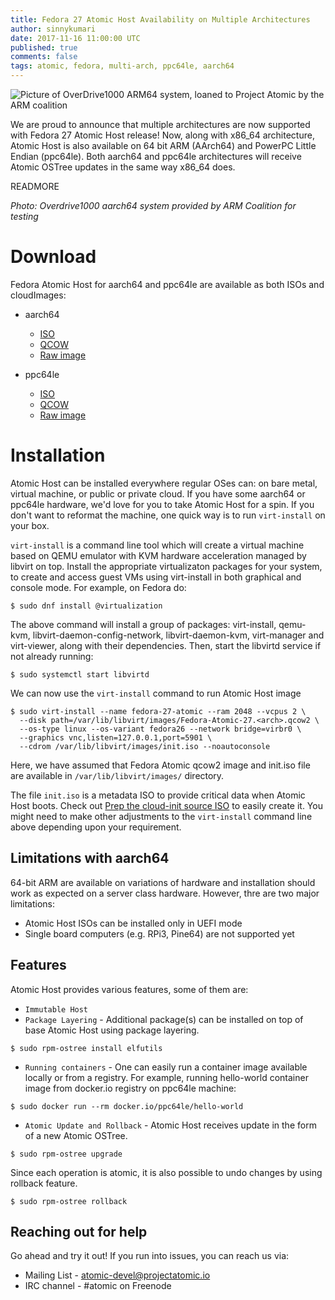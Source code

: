 ```yaml
---
title: Fedora 27 Atomic Host Availability on Multiple Architectures
author: sinnykumari
date: 2017-11-16 11:00:00 UTC
published: true
comments: false
tags: atomic, fedora, multi-arch, ppc64le, aarch64
---
```


![Picture of OverDrive1000 ARM64 system, loaned to Project Atomic by the ARM coalition](overdrive1000.png)

We are proud to announce that multiple architectures are now supported with Fedora 27 Atomic Host release! Now, along with x86_64 architecture, Atomic Host is also available on 64 bit ARM (AArch64) and PowerPC Little Endian (ppc64le). Both aarch64 and ppc64le architectures will receive Atomic OSTree updates in the same way x86_64 does.

READMORE

*Photo: Overdrive1000 aarch64 system provided by ARM Coalition for testing*

# Download
Fedora Atomic Host for aarch64 and ppc64le are available as both ISOs and cloudImages:

- aarch64
    - [ISO](https://download.fedoraproject.org/pub/alt/atomic/stable/Fedora-Atomic-27-20171110.1/Atomic/aarch64/iso/Fedora-Atomic-ostree-aarch64-27-20171110.1.iso)
    - [QCOW](https://download.fedoraproject.org/pub/alt/atomic/stable/Fedora-Atomic-27-20171110.1/CloudImages/aarch64/images/Fedora-Atomic-27-20171110.1.aarch64.qcow2)
    - [Raw image](https://download.fedoraproject.org/pub/alt/atomic/stable/Fedora-Atomic-27-20171110.1/CloudImages/aarch64/images/Fedora-Atomic-27-20171110.1.aarch64.raw.xz)

- ppc64le
    - [ISO](https://download.fedoraproject.org/pub/alt/atomic/stable/Fedora-Atomic-27-20171110.1/Atomic/ppc64le/iso/Fedora-Atomic-ostree-ppc64le-27-20171110.1.iso)
    - [QCOW](https://download.fedoraproject.org/pub/alt/atomic/stable/Fedora-Atomic-27-20171110.1/CloudImages/ppc64le/images/Fedora-Atomic-27-20171110.1.ppc64le.qcow2)
    - [Raw image](https://download.fedoraproject.org/pub/alt/atomic/stable/Fedora-Atomic-27-20171110.1/CloudImages/ppc64le/images/Fedora-Atomic-27-20171110.1.ppc64le.raw.xz)

# Installation

Atomic Host can be installed everywhere regular OSes can: on bare metal, virtual machine, or public or private cloud. If you have some aarch64 or ppc64le hardware, we'd love for you to take Atomic Host for a spin. If you don't want to reformat the machine, one quick way is to run `virt-install` on your box.

`virt-install` is a command line tool which will create a virtual machine based on QEMU emulator with KVM hardware acceleration managed by libvirt on top. Install the appropriate virtualizaton packages for your system, to create and access guest VMs using virt-install in both graphical and console mode.  For example, on Fedora do:

```
$ sudo dnf install @virtualization
```

The above command will install a group of packages: virt-install, qemu-kvm, libvirt-daemon-config-network, libvirt-daemon-kvm, virt-manager and virt-viewer, along with their dependencies. Then, start the libvirtd service if not already running:

```
$ sudo systemctl start libvirtd
```

We can now use the `virt-install` command to run Atomic Host image

```
$ sudo virt-install --name fedora-27-atomic --ram 2048 --vcpus 2 \
  --disk path=/var/lib/libvirt/images/Fedora-Atomic-27.<arch>.qcow2 \
  --os-type linux --os-variant fedora26 --network bridge=virbr0 \
  --graphics vnc,listen=127.0.0.1,port=5901 \
  --cdrom /var/lib/libvirt/images/init.iso --noautoconsole

```

Here, we have assumed that Fedora Atomic qcow2 image and init.iso file are available in `/var/lib/libvirt/images/` directory.

The file `init.iso` is a metadata ISO to provide critical data when Atomic Host boots. Check out [Prep the cloud-init source ISO](http://www.projectatomic.io/docs/quickstart/) to easily create it.
You might need to make other adjustments to the `virt-install` command line above depending upon your requirement.

## Limitations with aarch64

64-bit ARM are available on variations of hardware and installation should work as expected on a server class hardware. However, thre are two major limitations:

- Atomic Host ISOs can be installed only in UEFI mode
- Single board computers (e.g. RPi3, Pine64) are not supported yet

## Features

Atomic Host provides various features, some of them are:

* `Immutable Host`
* `Package Layering` - Additional package(s) can be installed on top of base Atomic Host using package layering.

```
$ sudo rpm-ostree install elfutils
```

* `Running containers` - One can easily run a container image available locally or from a registry. For example, running hello-world container image from docker.io registry on ppc64le machine:

```
$ sudo docker run --rm docker.io/ppc64le/hello-world
```

* `Atomic Update and Rollback` - Atomic Host receives update in the form of a new Atomic OSTree.

```
$ sudo rpm-ostree upgrade
```

Since each operation is atomic, it is also possible to undo changes by using rollback feature.

```
$ sudo rpm-ostree rollback
```

## Reaching out for help

Go ahead and try it out! If you run into issues, you can reach us via:

- Mailing List - [atomic-devel@projectatomic.io](https://lists.projectatomic.io/mailman/listinfo/atomic-devel)
- IRC channel - #atomic on Freenode
